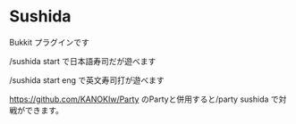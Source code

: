# Sushida
Bukkit プラグインです

/sushida start で日本語寿司だが遊べます

/sushida start eng で英文寿司打が遊べます

https://github.com/KANOKIw/Party のPartyと併用すると/party sushida で対戦ができます。
